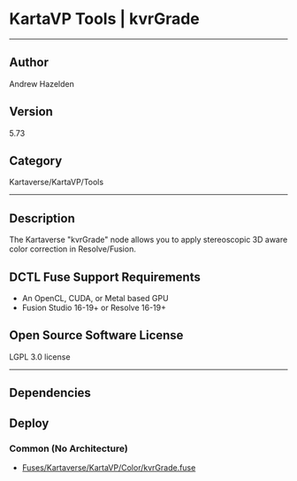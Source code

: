 # KartaVP Tools | kvrGrade
___

## Author
Andrew Hazelden

## Version
5.73

## Category
Kartaverse/KartaVP/Tools

___

## Description
<p>The Kartaverse "kvrGrade" node allows you to apply stereoscopic 3D aware color correction in Resolve/Fusion.</p>

<h2>DCTL Fuse Support Requirements</h2>

<ul>
	<li>An OpenCL, CUDA, or Metal based GPU</li>
	<li>Fusion Studio 16-19+ or Resolve 16-19+</li>
</ul>

<h2>Open Source Software License</h2>
<p>LGPL 3.0 license</p>



___

## Dependencies

## Deploy

### Common (No Architecture)

<ul>
<li><a href="https://gitlab.com/WeSuckLess/Reactor/-/blob/master/Atoms/com.AndrewHazelden.KartaVP.Tools.kvrGrade/Fuses/Kartaverse/KartaVP/Color/kvrGrade.fuse?ref_type=heads">Fuses/Kartaverse/KartaVP/Color/kvrGrade.fuse</a></li>
</ul>
